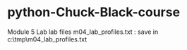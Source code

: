 # python-Chuck-Black-course
Module 5 Lab lab files
m04_lab_profiles.txt : save in c:\tmp\m04_lab_profiles.txt
